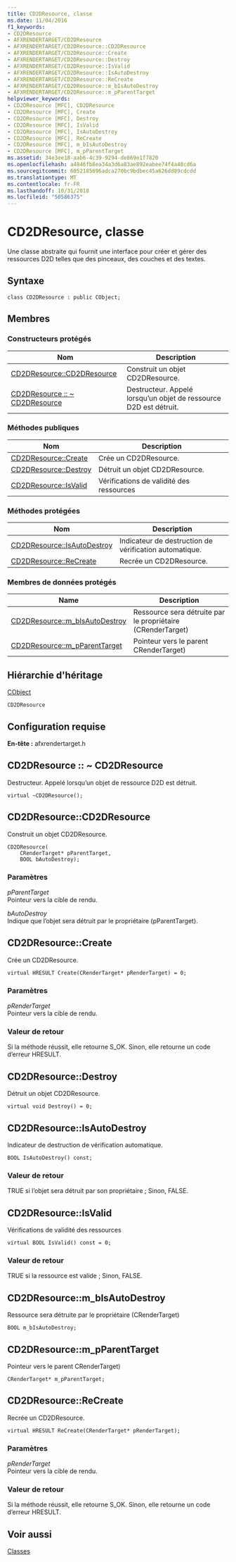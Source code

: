 ```yaml
---
title: CD2DResource, classe
ms.date: 11/04/2016
f1_keywords:
- CD2DResource
- AFXRENDERTARGET/CD2DResource
- AFXRENDERTARGET/CD2DResource::CD2DResource
- AFXRENDERTARGET/CD2DResource::Create
- AFXRENDERTARGET/CD2DResource::Destroy
- AFXRENDERTARGET/CD2DResource::IsValid
- AFXRENDERTARGET/CD2DResource::IsAutoDestroy
- AFXRENDERTARGET/CD2DResource::ReCreate
- AFXRENDERTARGET/CD2DResource::m_bIsAutoDestroy
- AFXRENDERTARGET/CD2DResource::m_pParentTarget
helpviewer_keywords:
- CD2DResource [MFC], CD2DResource
- CD2DResource [MFC], Create
- CD2DResource [MFC], Destroy
- CD2DResource [MFC], IsValid
- CD2DResource [MFC], IsAutoDestroy
- CD2DResource [MFC], ReCreate
- CD2DResource [MFC], m_bIsAutoDestroy
- CD2DResource [MFC], m_pParentTarget
ms.assetid: 34e3ee18-aab6-4c39-9294-de869e1f7820
ms.openlocfilehash: a4846fb8ea34a3d6a83ae892eabee74f4a48cd6a
ms.sourcegitcommit: 6052185696adca270bc9bdbec45a626dd89cdcdd
ms.translationtype: MT
ms.contentlocale: fr-FR
ms.lasthandoff: 10/31/2018
ms.locfileid: "50586375"
---
```

# <a name="cd2dresource-class"></a>CD2DResource, classe

Une classe abstraite qui fournit une interface pour créer et gérer des ressources D2D telles que des pinceaux, des couches et des textes.

## <a name="syntax"></a>Syntaxe

```
class CD2DResource : public CObject;
```

## <a name="members"></a>Membres

### <a name="protected-constructors"></a>Constructeurs protégés

|Nom|Description|
|----------|-----------------|
|[CD2DResource::CD2DResource](#cd2dresource)|Construit un objet CD2DResource.|
|[CD2DResource :: ~ CD2DResource](#cd2dresource__~cd2dresource)|Destructeur. Appelé lorsqu’un objet de ressource D2D est détruit.|

### <a name="public-methods"></a>M&#233;thodes publiques

|Nom|Description|
|----------|-----------------|
|[CD2DResource::Create](#create)|Crée un CD2DResource.|
|[CD2DResource::Destroy](#destroy)|Détruit un objet CD2DResource.|
|[CD2DResource::IsValid](#isvalid)|Vérifications de validité des ressources|

### <a name="protected-methods"></a>Méthodes protégées

|Nom|Description|
|----------|-----------------|
|[CD2DResource::IsAutoDestroy](#isautodestroy)|Indicateur de destruction de vérification automatique.|
|[CD2DResource::ReCreate](#recreate)|Recrée un CD2DResource.|

### <a name="protected-data-members"></a>Membres de données protégés

|Name|Description|
|----------|-----------------|
|[CD2DResource::m_bIsAutoDestroy](#m_bisautodestroy)|Ressource sera détruite par le propriétaire (CRenderTarget)|
|[CD2DResource::m_pParentTarget](#m_pparenttarget)|Pointeur vers le parent CRenderTarget)|

## <a name="inheritance-hierarchy"></a>Hiérarchie d'héritage

[CObject](../../mfc/reference/cobject-class.md)

`CD2DResource`

## <a name="requirements"></a>Configuration requise

**En-tête :** afxrendertarget.h

##  <a name="_dtorcd2dresource"></a>  CD2DResource :: ~ CD2DResource

Destructeur. Appelé lorsqu’un objet de ressource D2D est détruit.

```
virtual ~CD2DResource();
```

##  <a name="cd2dresource"></a>  CD2DResource::CD2DResource

Construit un objet CD2DResource.

```
CD2DResource(
    CRenderTarget* pParentTarget,
    BOOL bAutoDestroy);
```

### <a name="parameters"></a>Paramètres

*pParentTarget*<br/>
Pointeur vers la cible de rendu.

*bAutoDestroy*<br/>
Indique que l’objet sera détruit par le propriétaire (pParentTarget).

##  <a name="create"></a>  CD2DResource::Create

Crée un CD2DResource.

```
virtual HRESULT Create(CRenderTarget* pRenderTarget) = 0;
```

### <a name="parameters"></a>Paramètres

*pRenderTarget*<br/>
Pointeur vers la cible de rendu.

### <a name="return-value"></a>Valeur de retour

Si la méthode réussit, elle retourne S_OK. Sinon, elle retourne un code d’erreur HRESULT.

##  <a name="destroy"></a>  CD2DResource::Destroy

Détruit un objet CD2DResource.

```
virtual void Destroy() = 0;
```

##  <a name="isautodestroy"></a>  CD2DResource::IsAutoDestroy

Indicateur de destruction de vérification automatique.

```
BOOL IsAutoDestroy() const;
```

### <a name="return-value"></a>Valeur de retour

TRUE si l’objet sera détruit par son propriétaire ; Sinon, FALSE.

##  <a name="isvalid"></a>  CD2DResource::IsValid

Vérifications de validité des ressources

```
virtual BOOL IsValid() const = 0;
```

### <a name="return-value"></a>Valeur de retour

TRUE si la ressource est valide ; Sinon, FALSE.

##  <a name="m_bisautodestroy"></a>  CD2DResource::m_bIsAutoDestroy

Ressource sera détruite par le propriétaire (CRenderTarget)

```
BOOL m_bIsAutoDestroy;
```

##  <a name="m_pparenttarget"></a>  CD2DResource::m_pParentTarget

Pointeur vers le parent CRenderTarget)

```
CRenderTarget* m_pParentTarget;
```

##  <a name="recreate"></a>  CD2DResource::ReCreate

Recrée un CD2DResource.

```
virtual HRESULT ReCreate(CRenderTarget* pRenderTarget);
```

### <a name="parameters"></a>Paramètres

*pRenderTarget*<br/>
Pointeur vers la cible de rendu.

### <a name="return-value"></a>Valeur de retour

Si la méthode réussit, elle retourne S_OK. Sinon, elle retourne un code d’erreur HRESULT.

## <a name="see-also"></a>Voir aussi

[Classes](../../mfc/reference/mfc-classes.md)
